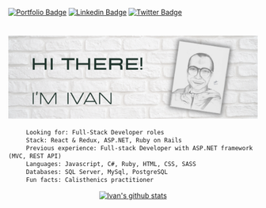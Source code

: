 [![Portfolio Badge](https://img.shields.io/badge/-Portfolio-blue)](https://fivan18.github.io/portfolio/)
[![Linkedin Badge](https://img.shields.io/badge/LinkedIn-0077B5?style=for-the-badge&logo=linkedin&logoColor=white)](https://www.linkedin.com/in/fivan/)
[![Twitter Badge](https://img.shields.io/badge/Twitter-1DA1F2?style=for-the-badge&logo=twitter&logoColor=white)](https://twitter.com/fivanunam)

# <img src="ivan.png" alt="Header image" style="display: block; margin: 0 auto;" />
```console
     Looking for: Full-Stack Developer roles
     Stack: React & Redux, ASP.NET, Ruby on Rails
     Previous experience: Full-stack Developer with ASP.NET framework (MVC, REST API)
     Languages: Javascript, C#, Ruby, HTML, CSS, SASS
     Databases: SQL Server, MySql, PostgreSQL
     Fun facts: Calisthenics practitioner
```
<div style="display: flex; flex-direction: column; justify-content: center; align-items: center;">
     <a href="https://github.com/fivan18/github-readme-stats">
          <img align="center" src="https://github-readme-stats.vercel.app/api?username=fivan18&show_icons=true&include_all_commits=true&theme=material-palenight" alt="Ivan's github stats" />
     </a>
     <!-- 
     <a href="https://github.com/fivan18/github-readme-stats">
          <img align="center" src="https://github-readme-stats.vercel.app/api/top-langs/?username=fivan18&layout=compact&theme=material-palenight" />
     </a>
     -->
</div>


<!--
**fivan18/fivan18** is a ✨ _special_ ✨ repository because its `README.md` (this file) appears on your GitHub profile.

Here are some ideas to get you started:

- 🔭 I’m currently working on ...
- 🌱 I’m currently learning ...
- 👯 I’m looking to collaborate on ...
- 🤔 I’m looking for help with ...
- 💬 Ask me about ...
- 📫 How to reach me: ...
- 😄 Pronouns: ...
- ⚡ Fun fact: ...
-->
